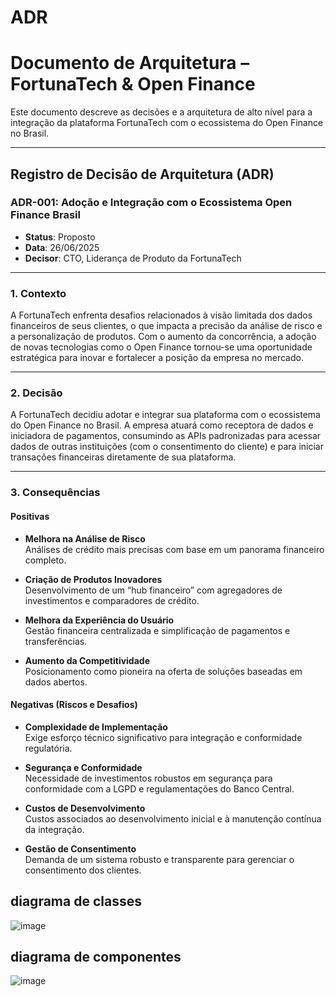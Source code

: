 # ADR

# Documento de Arquitetura – FortunaTech & Open Finance

Este documento descreve as decisões e a arquitetura de alto nível para a integração da plataforma FortunaTech com o ecossistema do Open Finance no Brasil.

---

## Registro de Decisão de Arquitetura (ADR)

### ADR-001: Adoção e Integração com o Ecossistema Open Finance Brasil

- **Status**: Proposto  
- **Data**: 26/06/2025  
- **Decisor**: CTO, Liderança de Produto da FortunaTech  

---

### 1. Contexto

A FortunaTech enfrenta desafios relacionados à visão limitada dos dados financeiros de seus clientes, o que impacta a precisão da análise de risco e a personalização de produtos. Com o aumento da concorrência, a adoção de novas tecnologias como o Open Finance tornou-se uma oportunidade estratégica para inovar e fortalecer a posição da empresa no mercado.

---

### 2. Decisão

A FortunaTech decidiu adotar e integrar sua plataforma com o ecossistema do Open Finance no Brasil. A empresa atuará como receptora de dados e iniciadora de pagamentos, consumindo as APIs padronizadas para acessar dados de outras instituições (com o consentimento do cliente) e para iniciar transações financeiras diretamente de sua plataforma.

---

### 3. Consequências

#### Positivas

- **Melhora na Análise de Risco**  
  Análises de crédito mais precisas com base em um panorama financeiro completo.

- **Criação de Produtos Inovadores**  
  Desenvolvimento de um “hub financeiro” com agregadores de investimentos e comparadores de crédito.

- **Melhora da Experiência do Usuário**  
  Gestão financeira centralizada e simplificação de pagamentos e transferências.

- **Aumento da Competitividade**  
  Posicionamento como pioneira na oferta de soluções baseadas em dados abertos.

#### Negativas (Riscos e Desafios)

- **Complexidade de Implementação**  
  Exige esforço técnico significativo para integração e conformidade regulatória.

- **Segurança e Conformidade**  
  Necessidade de investimentos robustos em segurança para conformidade com a LGPD e regulamentações do Banco Central.

- **Custos de Desenvolvimento**  
  Custos associados ao desenvolvimento inicial e à manutenção contínua da integração.

- **Gestão de Consentimento**  
  Demanda de um sistema robusto e transparente para gerenciar o consentimento dos clientes.




## diagrama de classes

![image](https://github.com/user-attachments/assets/7a85cc7d-3cba-4c94-aee9-08656674bfd7)

## diagrama de componentes

![image](https://github.com/user-attachments/assets/168dc263-6744-4bee-a490-1f42d9309875)
